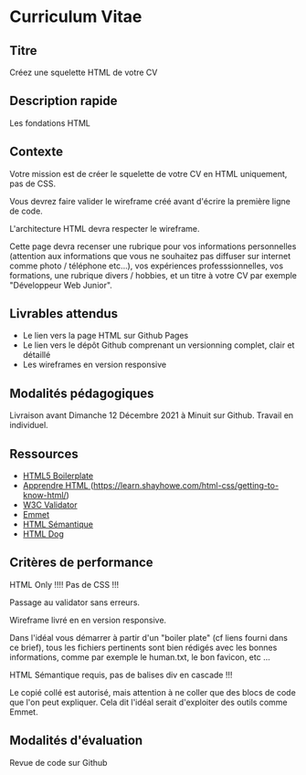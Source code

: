 # Curriculum Vitae

## Titre
Créez une squelette HTML de votre CV



## Description rapide

Les fondations HTML


## Contexte

Votre mission est de créer le squelette de votre CV en HTML uniquement, pas de CSS.

Vous devrez faire valider le wireframe créé avant d'écrire la première ligne de code.

L'architecture HTML devra respecter le wireframe.


Cette page devra recenser une rubrique pour vos informations personnelles (attention aux informations que vous ne souhaitez pas diffuser sur internet comme photo / téléphone etc…), vos expériences professsionnelles, vos formations, une rubrique divers / hobbies, et un titre à votre CV par exemple "Développeur Web Junior".


## Livrables attendus

* Le lien vers la page HTML sur Github Pages
* Le lien vers le dépôt Github comprenant un versionning complet, clair et détaillé
* Les wireframes en version responsive

## Modalités pédagogiques

Livraison avant Dimanche 12 Décembre 2021 à Minuit sur Github.
Travail en individuel.



## Ressources

* [ HTML5 Boilerplate ](https://html5boilerplate.com/)
* [ Apprendre HTML ](anglais) (https://learn.shayhowe.com/html-css/getting-to-know-html/)
* [ W3C Validator ](https://validator.w3.org/)
* [ Emmet ](https://emmet.io/)
* [ HTML Sémantique ](https://developer.mozilla.org/fr/docs/Glossary/Semantics)
* [ HTML Dog ](https://htmldog.com/guides/html/)


## Critères de performance

HTML Only !!!! Pas de CSS !!!

Passage au validator sans erreurs.

Wireframe livré en en version responsive.

Dans l'idéal vous démarrer à partir d'un "boiler plate" (cf liens fourni dans ce brief), tous les fichiers pertinents sont bien rédigés avec les bonnes informations, comme par exemple le human.txt, le bon favicon, etc …

HTML Sémantique requis, pas de balises div en cascade !!!

Le copié collé est autorisé, mais attention à ne coller que des blocs de code que l'on peut expliquer. Cela dit l'idéal serait d'exploiter des outils comme Emmet.



## Modalités d'évaluation

Revue de code sur Github

